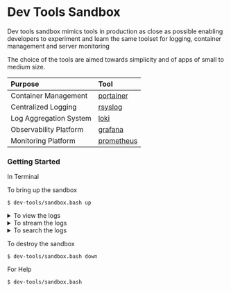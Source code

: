 # Dev Tools Sandbox

Dev tools sandbox mimics tools in production as close as possible enabling developers to experiment and 
learn the same toolset for logging, container management and server monitoring 

The choice of the tools are aimed towards simplicity and of apps of small to medium size.

|      Purpose          |      Tool      |
|:----------------------|:---------------|
|Container  Management  | [portainer]    |
|Centralized Logging    | [rsyslog]      |
|Log Aggregation System | [loki]         |
|Observability Platform | [grafana]      |
|Monitoring Platform    | [prometheus]   |

### Getting Started 

In Terminal 

To bring up the sandbox

```SHELL
$ dev-tools/sandbox.bash up
```

<details>
	<summary>To view the logs</summary>
	```
	- [View all running services](http://localhost:9000)
	- Click on the 'external link' icon under 'Published Ports' against 'grafana'
	- This should launch an [url](http://localhost:3000)
	- Login with admin/admin
	- Click on 'Explore' label on left menu
	- Select the log label (which is against the search box)
	- You shall see the logs from all services
	```
</details>	

<details>
	<summary>To stream the logs</summary>
	```
	- With all the steps under 'To view the logs'
	- Click on 'Live'
	- If logs stop, click on 'Resume' from bottom of the page
	- You shall see the stream of logs from all services
	```
</details>

<details>
	<summary>To search the logs</summary>
	```
	- With all the steps under 'To view the logs'
	- Follow the filter expressions in the [document](https://github.com/grafana/loki/blob/master/docs/logql.md#filter-expression)
	```
</details>

To destroy the sandbox

```SHELL
$ dev-tools/sandbox.bash down
```

For Help

```SHELL
$ dev-tools/sandbox.bash 
```

[rsyslog]: http://manpages.ubuntu.com/manpages/bionic/man8/rsyslogd.8.html
[portainer]: https://portainer.readthedocs.io/en/stable/deployment.html
[loki]: https://grafana.com/oss/loki/
[grafana]: https://grafana.com/
[prometheus]: https://prometheus.io/